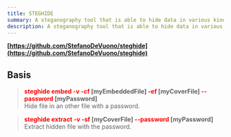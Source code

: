 ```yaml
---
title: STEGHIDE
summary: A steganography tool that is able to hide data in various kinds of files.
description: A steganography tool that is able to hide data in various kinds of files.
---
```


**[https://github.com/StefanoDeVuono/steghide](https://github.com/StefanoDeVuono/steghide)**

## Basis


 > 
 > **<font color=red>steghide embed -v -cf</font> \[myEmbeddedFile\] <font color=red>-ef</font> \[myCoverFile\] <font color=red>--password</font> \[myPassword\]**</br>
 > Hide file in an other file with a password.

 > 
 > **<font color=red>steghide extract -v -sf</font> \[myCoverFile\] <font color=red>--password </font>\[myPassword\]**</br>
 > Extract hidden file with the password.
